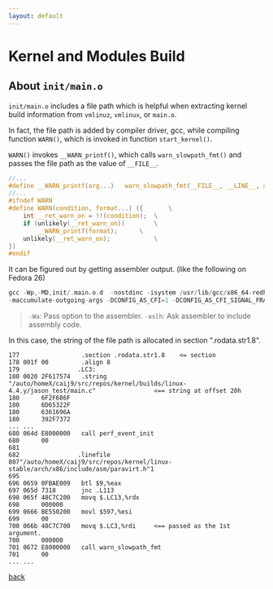 ```yaml
---
layout: default
---
```


# Kernel and Modules Build

## About `init/main.o`

`init/main.o` includes a file path which is helpful when extracting kernel build
information from `vmlinuz`, `vmlinux`, or `main.o`.


In fact, the file path is added by compiler driver, gcc, while compiling function
`WARN()`, which is invoked in function `start_kernel()`.

`WARN()` invokes `__WARN_printf()`, which calls `warn_slowpath_fmt()` and passes
the file path as the value of `__FILE__`.

```c
//...
#define __WARN_printf(arg...)   warn_slowpath_fmt(__FILE__, __LINE__, arg)
//...
#ifndef WARN
#define WARN(condition, format...) ({       \
	int __ret_warn_on = !!(condition);  \
	if (unlikely(__ret_warn_on))        \
		__WARN_printf(format);      \
	unlikely(__ret_warn_on);            \
})
#endif
```

It can be figured out by getting assembler output. (like the following on Fedora 26)

```c
gcc -Wp,-MD,init/.main.o.d  -nostdinc -isystem /usr/lib/gcc/x86_64-redhat-linux/7/include -I/auto/homeX/caij9/src/repos/kernel/linux-stable/arch/x86/include -Iarch/x86/include/generated/uapi -Iarch/x86/include/generated  -I/auto/homeX/caij9/src/repos/kernel/linux-stable/include -Iinclude -I/auto/homeX/caij9/src/repos/kernel/linux-stable/arch/x86/include/uapi -Iarch/x86/include/generated/uapi -I/auto/homeX/caij9/src/repos/kernel/linux-stable/include/uapi -Iinclude/generated/uapi -include /auto/homeX/caij9/src/repos/kernel/linux-stable/include/linux/kconfig.h  -I/auto/homeX/caij9/src/repos/kernel/linux-stable/init -Iinit -D__KERNEL__ -Wall -Wundef -Wstrict-prototypes -Wno-trigraphs -fno-strict-aliasing -fno-common -Werror-implicit-function-declaration -Wno-format-security -std=gnu89 -fno-PIE -mno-sse -mno-mmx -mno-sse2 -mno-3dnow -mno-avx -m64 -falign-jumps=1 -falign-loops=1 -mno-80387 -mno-fp-ret-in-387 -mpreferred-stack-boundary=3 -mskip-rax-setup -mtune=generic -mno-red-zone -mcmodel=kernel -funit-at-a-time
-maccumulate-outgoing-args -DCONFIG_AS_CFI=1 -DCONFIG_AS_CFI_SIGNAL_FRAME=1 -DCONFIG_AS_CFI_SECTIONS=1 -DCONFIG_AS_FXSAVEQ=1 -DCONFIG_AS_SSSE3=1 -DCONFIG_AS_CRC32=1 -DCONFIG_AS_AVX=1 -DCONFIG_AS_AVX2=1 -DCONFIG_AS_SHA1_NI=1 -DCONFIG_AS_SHA256_NI=1 -pipe -Wno-sign-compare -fno-asynchronous-unwind-tables -fno-delete-null-pointer-checks -Wno-maybe-uninitialized -Wno-frame-address -Wno-format-truncation -Wno-format-overflow -Wno-int-in-bool-context -O2 --param=allow-store-data-races=0 -DCC_HAVE_ASM_GOTO -Wframe-larger-than=2048 -fno-stack-protector -Wno-unused-but-set-variable -Wno-unused-const-variable -fno-omit-frame-pointer -fno-optimize-sibling-calls -fno-var-tracking-assignments -g -Wdeclaration-after-statement -Wno-pointer-sign -fno-strict-overflow -fconserve-stack -Werror=implicit-int -Werror=strict-prototypes -Werror=date-time    -D"KBUILD_STR(s)=#s" -D"KBUILD_BASENAME=KBUILD_STR(main)"  -D"KBUILD_MODNAME=KBUILD_STR(main)" -Wa,-aslh -c -o init/main.o init/main.c > <PATH_TO_OUTPUT>.s
```

>`-Wa`: Pass option to the assembler.
>`-aslh`: Ask assembler to include assembly code.

In this case, the string of the file path is allocated in section ".rodata.str1.8".

```
177                 .section .rodata.str1.8    <= section
178 001f 00         .align 8
179                .LC3:
180 0020 2F617574   .string "/auto/homeX/caij9/src/repos/kernel/builds/linux-4.4.y/jason_test/main.c"                <== string at offset 20h
180      6F2F686F
180      6D65322F
180      6361696A
180      392F7372
... ...
680 064d E8000000   call perf_event_init
680      00
681
682                .linefile 807"/auto/homeX/caij9/src/repos/kernel/linux-stable/arch/x86/include/asm/paravirt.h"1
695
696 0659 0FBAE009   btl $9,%eax
697 065d 7318       jnc .L113
698 065f 48C7C200   movq $.LC13,%rdx
698      000000
699 0666 BE550200   movl $597,%esi
699      00
700 066b 48C7C700   movq $.LC3,%rdi     <== passed as the 1st argument.
700      000000
701 0672 E8000000   call warn_slowpath_fmt
701      00
... ...
```

[back](../)

